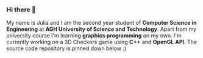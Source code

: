 ### Hi there 👋

My name is Julia and I am the second year student of **Computer Science in Engineering** at **AGH University of Science and Technology**.
Apart from my university course I'm learning **graphics programming** on my own. I'm currently working on a 3D Checkers game using **C++** and **OpenGL API**. The source code repository is pinned down below :)

<!--**jbahyrycz/jbahyrycz** is a ✨ _special_ ✨ repository because its `README.md` (this file) appears on your GitHub profile.

Here are some ideas to get you started:

- 🔭 I’m currently working on ...
- 🌱 I’m currently learning ...
- 👯 I’m looking to collaborate on ...
- 🤔 I’m looking for help with ...
- 💬 Ask me about ...
- 📫 How to reach me: ...
- 😄 Pronouns: ...
- ⚡ Fun fact: ... -->
